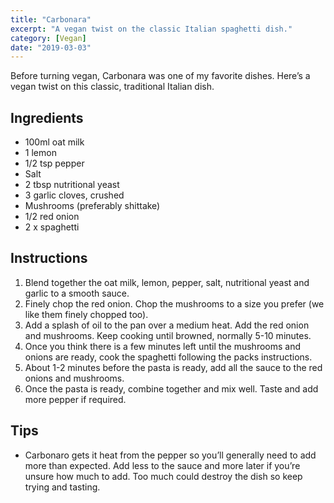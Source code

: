```yaml
---
title: "Carbonara"
excerpt: "A vegan twist on the classic Italian spaghetti dish."
category: [Vegan]
date: "2019-03-03"
---
```


Before turning vegan, Carbonara was one of my favorite dishes. Here’s a vegan twist on this classic, traditional Italian dish.

## Ingredients

- 100ml oat milk
- 1 lemon
- 1/2 tsp pepper
- Salt
- 2 tbsp nutritional yeast
- 3 garlic cloves, crushed
- Mushrooms (preferably shittake)
- 1/2 red onion
- 2 x spaghetti

## Instructions

1. Blend together the oat milk, lemon, pepper, salt, nutritional yeast and garlic to a smooth sauce.
2. Finely chop the red onion. Chop the mushrooms to a size you prefer (we like them finely chopped too).
3. Add a splash of oil to the pan over a medium heat. Add the red onion and mushrooms. Keep cooking until browned, normally 5-10 minutes.
4. Once you think there is a few minutes left until the mushrooms and onions are ready, cook the spaghetti following the packs instructions.
5. About 1-2 minutes before the pasta is ready, add all the sauce to the red onions and mushrooms.
6. Once the pasta is ready, combine together and mix well. Taste and add more pepper if required.

## Tips

- Carbonaro gets it heat from the pepper so you’ll generally need to add more than expected. Add less to the sauce and more later if you’re unsure how much to add. Too much could destroy the dish so keep trying and tasting.
